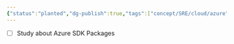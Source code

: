 ```yaml
---
{"status":"planted","dg-publish":true,"tags":["concept/SRE/cloud/azure","code/dotNet/azure"],"ms-learn-url":"https://learn.microsoft.com/en-us/dotnet/azure/sdk/packages","definition":"Azure SDK for .NET package index","creation_date":"2024-05-02 18:40","permalink":"/code/azure-sdk-packages/","dgPassFrontmatter":true}
---
```


- [ ] Study about Azure SDK Packages